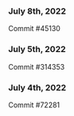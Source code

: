 ### July 8th, 2022

Commit #45130

### July 5th, 2022

Commit #314353


### July 4th, 2022

Commit #72281
